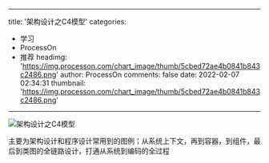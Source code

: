 
---
title: '架构设计之C4模型'
categories: 
 - 学习
 - ProcessOn
 - 推荐
headimg: 'https://img.processon.com/chart_image/thumb/5cbed72ae4b0841b843c2486.png'
author: ProcessOn
comments: false
date: 2022-02-07 02:34:31
thumbnail: 'https://img.processon.com/chart_image/thumb/5cbed72ae4b0841b843c2486.png'
---

<div>   
<img class="thumb" alt="架构设计之C4模型" src="https://img.processon.com/chart_image/thumb/5cbed72ae4b0841b843c2486.png" referrerpolicy="no-referrer">
<p>主要为架构设计和程序设计常用到的图例；从系统上下文，再到容器，到组件，最后到类图的全链路设计，打通从系统到编码的全过程</p>  
</div>
            